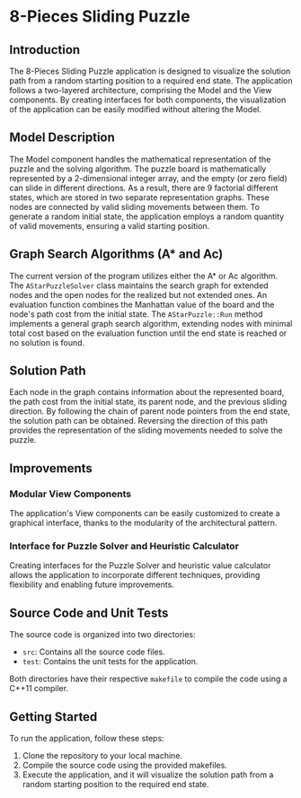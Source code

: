 # 8-Pieces Sliding Puzzle

## Introduction
The 8-Pieces Sliding Puzzle application is designed to visualize the solution path from a random starting position to a required end state. The application follows a two-layered architecture, comprising the Model and the View components. By creating interfaces for both components, the visualization of the application can be easily modified without altering the Model.

## Model Description
The Model component handles the mathematical representation of the puzzle and the solving algorithm. The puzzle board is mathematically represented by a 2-dimensional integer array, and the empty (or zero field) can slide in different directions. As a result, there are 9 factorial different states, which are stored in two separate representation graphs. These nodes are connected by valid sliding movements between them. To generate a random initial state, the application employs a random quantity of valid movements, ensuring a valid starting position.

## Graph Search Algorithms (A* and Ac)
The current version of the program utilizes either the A* or Ac algorithm. The `AStarPuzzleSolver` class maintains the search graph for extended nodes and the open nodes for the realized but not extended ones. An evaluation function combines the Manhattan value of the board and the node's path cost from the initial state. The `AStarPuzzle::Run` method implements a general graph search algorithm, extending nodes with minimal total cost based on the evaluation function until the end state is reached or no solution is found.

## Solution Path
Each node in the graph contains information about the represented board, the path cost from the initial state, its parent node, and the previous sliding direction. By following the chain of parent node pointers from the end state, the solution path can be obtained. Reversing the direction of this path provides the representation of the sliding movements needed to solve the puzzle.

## Improvements
### Modular View Components
The application's View components can be easily customized to create a graphical interface, thanks to the modularity of the architectural pattern.

### Interface for Puzzle Solver and Heuristic Calculator
Creating interfaces for the Puzzle Solver and heuristic value calculator allows the application to incorporate different techniques, providing flexibility and enabling future improvements.

## Source Code and Unit Tests
The source code is organized into two directories:
- `src`: Contains all the source code files.
- `test`: Contains the unit tests for the application.

Both directories have their respective `makefile` to compile the code using a C++11 compiler.

## Getting Started
To run the application, follow these steps:

1. Clone the repository to your local machine.
2. Compile the source code using the provided makefiles.
3. Execute the application, and it will visualize the solution path from a random starting position to the required end state.
